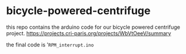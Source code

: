 # bicycle-powered-centrifuge

this repo contains the arduino code for our bicycle powered centrifuge project.
https://projects.cri-paris.org/projects/WbVtOeeV/summary

the final code is '`RPM_interrupt.ino` 
